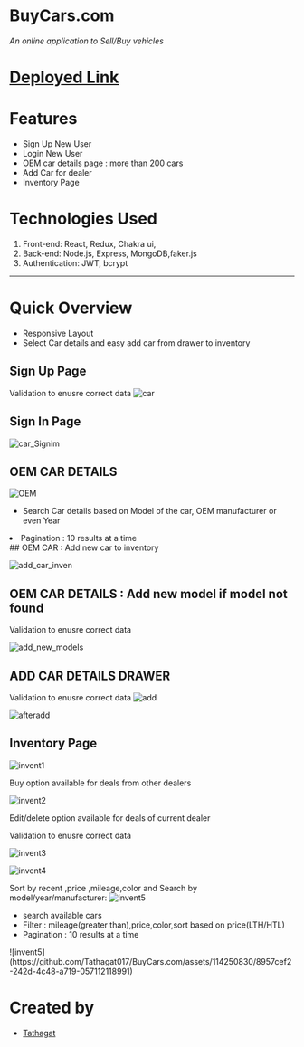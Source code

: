 # BuyCars.com
*An online application to Sell/Buy vehicles*

# <a href="https://buycarstathgat.netlify.app/">Deployed Link</a>

# Features
 - Sign Up New User
 - Login New User
 - OEM car details page : more than 200 cars
 - Add Car for dealer
 - Inventory Page
# Technologies Used
1. Front-end: React, Redux, Chakra ui,
2. Back-end: Node.js, Express, MongoDB,faker.js
3. Authentication: JWT, bcrypt
 
 ------
 # Quick Overview
 <ul>
<li>Responsive Layout</li>
  <li>Select Car details and easy add car from drawer to inventory</li>
 </ul>

## Sign  Up Page 
Validation to enusre correct data
![car](https://github.com/Tathagat017/BuyCars.com/assets/114250830/364c116c-1cca-4f34-b549-23863fb159cd)

## Sign In Page
![car_Signim](https://github.com/Tathagat017/BuyCars.com/assets/114250830/66b4ff09-abd5-4d84-898a-55a18b2779ad)

## OEM CAR DETAILS
![OEM](https://github.com/Tathagat017/BuyCars.com/assets/114250830/aaf783b6-0aae-43a8-a923-f85aca122ede)
<ul>
<li>Search Car details based on Model of the car, OEM manufacturer or even Year</li>
</ul

<ul>
<li>Pagination : 10 results at a time</li>
</ul>
## OEM CAR  : Add new car to inventory 

![add_car_inven](https://github.com/Tathagat017/BuyCars.com/assets/114250830/3f0dbba4-bc0a-49b1-9579-48f050994183)


## OEM CAR DETAILS : Add new model if model not found  

Validation to enusre correct data

![add_new_models](https://github.com/Tathagat017/BuyCars.com/assets/114250830/d509853a-b32d-40d3-8376-6763624e2357)


## ADD CAR DETAILS DRAWER
Validation to enusre correct data
![add](https://github.com/Tathagat017/BuyCars.com/assets/114250830/58e9c7ce-5f5a-4645-98bc-1a418322168c)

![afteradd](https://github.com/Tathagat017/BuyCars.com/assets/114250830/0559024a-1449-4696-9c87-b345017216c0)

## Inventory Page
![invent1](https://github.com/Tathagat017/BuyCars.com/assets/114250830/e81868c3-cce3-4e07-8c2d-b508e83da26c)

Buy option available for deals from other dealers

![invent2](https://github.com/Tathagat017/BuyCars.com/assets/114250830/797368c1-6e7a-447d-b57c-07e8ad3272f5)

Edit/delete option available for deals of current dealer

Validation to enusre correct data

![invent3](https://github.com/Tathagat017/BuyCars.com/assets/114250830/1513e85d-b1f8-444d-8fc6-3fcabf95ea86)

![invent4](https://github.com/Tathagat017/BuyCars.com/assets/114250830/5dbd58d8-024f-4cc9-b2c7-a767b60edf28)

Sort by recent ,price ,mileage,color  and Search by model/year/manufacturer: 
![invent5](https://github.com/Tathagat017/BuyCars.com/assets/114250830/e496c24c-12e4-4b44-84a3-a97bcfa7a403)

<ul><li>search available cars</li>
<li>Filter : mileage(greater than),price,color,sort based on price(LTH/HTL)</li>
<li>Pagination : 10 results at a time</li>
</ul>
![invent5](https://github.com/Tathagat017/BuyCars.com/assets/114250830/8957cef2-242d-4c48-a719-057112118991)


# Created by
<ul>
<li><a href='https://github.com/Tathagat017'>Tathagat</a></li>
</ul>










